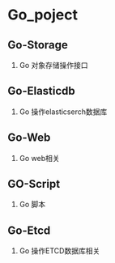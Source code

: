 # Go_poject
## Go-Storage 
1. Go 对象存储操作接口
## Go-Elasticdb
1. Go 操作elasticserch数据库
## Go-Web        
1. Go web相关   
## GO-Script
1. Go 脚本
## Go-Etcd
1. Go 操作ETCD数据库相关